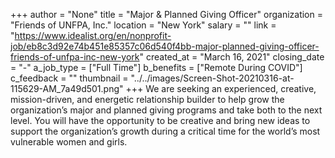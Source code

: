 +++
author = "None"
title = "Major & Planned Giving Officer"
organization = "Friends of UNFPA, Inc."
location = "New York"
salary = ""
link = "https://www.idealist.org/en/nonprofit-job/eb8c3d92e74b451e85357c06d540f4bb-major-planned-giving-officer-friends-of-unfpa-inc-new-york"
created_at = "March 16, 2021"
closing_date = "-"
a_job_type = ["Full Time"]
b_benefits = ["Remote During COVID"]
c_feedback = ""
thumbnail = "../../images/Screen-Shot-20210316-at-115629-AM_7a49d501.png"
+++
We are seeking an experienced, creative, mission-driven, and energetic relationship builder to help grow the organization’s major and planned giving programs and take both to the next level. You will have the opportunity to be creative and bring new ideas to support the organization’s growth during a critical time for the world’s most vulnerable women and girls.   